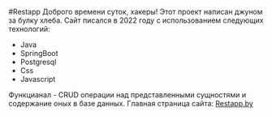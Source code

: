 #Restapp
Доброго времени суток, хакеры! Этот проект написан джуном за булку хлеба. 
Сайт писался в 2022 году с использованием следующих технологий:

+ Java
+ SpringBoot
+ Postgresql
+ Css
+ Javascript 

Функцианал - CRUD операции над представленными сущностями и содержание оных в базе данных. Главная страница сайта:
[Restapp.by](localhost:8080)